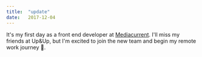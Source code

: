 ```yaml
---
title:  "update"
date:   2017-12-04
---
```

It's my first day as a front end developer at [Mediacurrent](https://www.mediacurrent.com/). I'll miss my friends at Up&Up, but I'm excited to join the new team and begin my remote work journey 🏡.